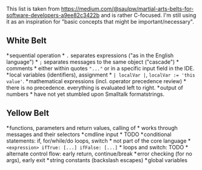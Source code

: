 This list is taken from https://medium.com/@saulpw/martial-arts-belts-for-software-developers-a9ee82c3422b and is rather C-focused.
I'm still using it as an inspiration for "basic concepts that might be important/necessary".

## White Belt

* sequential operation
    * `.` separates expressions ("as in the English language")
    * `;` separates messages to the same object ("cascade")
* comments
    * either within quotes `"..."` or in a specific input field in the IDE.
* local variables (identifiers), assignment
    * `| localVar |`, `localVar := 'this value'`.
* mathematical expressions (incl. operator precedence review)
    * there is no precedence. everything is evaluated left to right.
* output of numbers
    * have not yet stumbled upon Smalltalk formatstrings.

## Yellow Belt

* functions, parameters and return values, calling of
    * works through messages and their selectors
* cmdline input
    * TODO
* conditional statements: if, for/while/do loops, switch
    * not part of the core language
    * `<expression> ifTrue: [...] ifFalse: [...]`
    * loops and switch: TODO
* alternate control flow: early return, continue/break
* error checking (for no args), early exit
* string constants (backslash escapes)
* global variables
